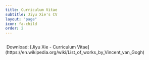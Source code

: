 ```yaml
---
title: Curriculum Vitae
subtitle: Jiyu Xie's CV
layout: "page"
icon: fa-child
order: 2
---
```

<p><span class="image right"><img src="{{ 'assets/images/fulls/Jiyu_Xie_CV_001.jpg' | relative_url }}" alt="" /></span>
<p><span class="image right"><img src="{{ 'assets/images/fulls/Jiyu_Xie_CV_002.jpg' | relative_url }}" alt="" /></span>
Download: [Jiyu Xie - Curriculum Vitae](https://en.wikipedia.org/wiki/List_of_works_by_Vincent_van_Gogh)
